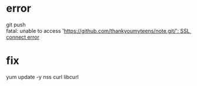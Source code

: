 # error

git push 
fatal: unable to access 'https://github.com/thankyoumyteens/note.git/': SSL connect error

# fix

yum update -y nss curl libcurl

